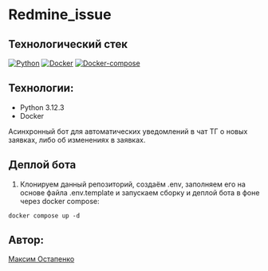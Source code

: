 # Redmine_issue

## Технологический стек
[![Python](https://img.shields.io/badge/-Python-464646?style=flat&logo=Python&logoColor=56C0C0&color=008080)](https://www.python.org/)
[![Docker](https://img.shields.io/badge/-Docker-464646?style=flat&logo=Docker&logoColor=56C0C0&color=008080)](https://www.docker.com/)
[![Docker-compose](https://img.shields.io/badge/-Docker%20compose-464646?style=flat&logo=Docker&logoColor=56C0C0&color=008080)](https://www.docker.com/)

## Технологии:
* Python 3.12.3
* Docker

Асинхронный бот для автоматических уведомлений в чат ТГ о новых заявках, либо об изменениях в заявках.



## Деплой бота

1. Клонируем данный репозиторий, создаём .env, заполняем его на основе файла .env.template и запускаем сборку и деплой бота в фоне через docker compose:

```docker compose up -d```


## Автор:
[Максим Остапенко](https://github.com/Spookyviking)